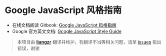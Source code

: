 # Google JavaScript 风格指南


* 在线文档阅读 Gitbook: [Google JavaScript 风格指南](https://liangzr.gitbooks.io/google-javascript/content/)
* Google 官方英文文档: [Google JavaScript Style Guide](https://google.github.io/styleguide/jsguide.html)
  
  
> 本项目由 **[liangzr](https://github.com/liangzr)** 翻译并维护，有翻译不当等相关问题，请至 [issues](https://github.com/liangzr/zh-google-javascript-sytleguide/issues) 指出错误，谢谢